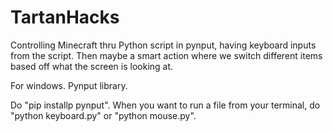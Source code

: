 # TartanHacks
Controlling Minecraft thru Python script in pynput, having keyboard inputs from the script. Then maybe a smart action where we switch different items based off what the screen is looking at.

For windows. Pynput library.

Do "pip installp pynput". When you want to run a file from your terminal, do "python keyboard.py" or "python mouse.py".
